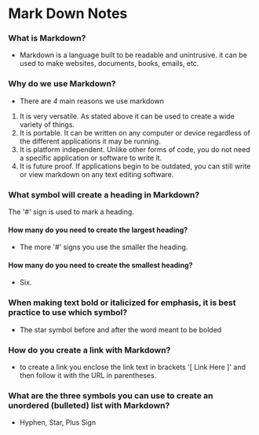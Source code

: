# Mark Down Notes

### What is Markdown?
 - Markdown is a language built to be readable and unintrusive. it can be used to make websites, documents, books, emails, etc.
### Why do we use Markdown?
 - There are *4* main reasons we use markdown
 1. It is very versatile. As stated above it can be used to create a wide variety of things.
 2. It is portable. It can be written on any computer or device regardless of the different applications it may be running.
 3. It is platform independent. Unlike other forms of code, you do not need a specific application or software to write it.
 4. It is future proof. If applications begin to be outdated, you can still write or view markdown on any text editing software.
### What symbol will create a heading in Markdown?
The '#' sign is used to mark a heading.
#### How many do you need to create the largest heading?
  - The more '#' signs you use the smaller the heading.
#### How many do you need to create the smallest heading?
  - Six.
### When making text bold or italicized for emphasis, it is best practice to use which symbol?
  - The star symbol before and after the word meant to be bolded
### How do you create a link with Markdown?
  - to create a link you enclose the link text in brackets '[ Link Here ]' and then follow it with the URL in parentheses.
### What are the three symbols you can use to create an unordered (bulleted) list with Markdown?
  - Hyphen, Star, Plus Sign
